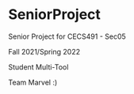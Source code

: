 # SeniorProject
Senior Project for CECS491 - Sec05

Fall 2021/Spring 2022

Student Multi-Tool

Team Marvel :)
